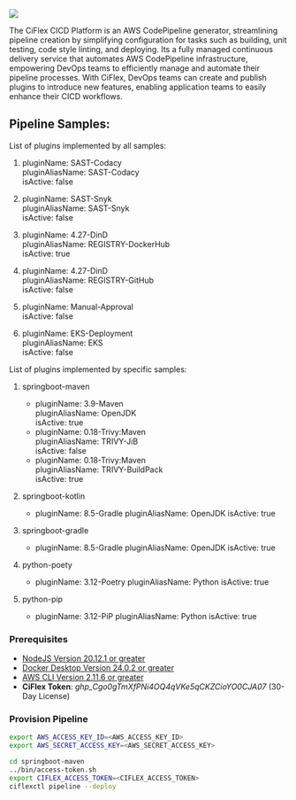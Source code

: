 <img src="http://mrwconsulting.s3-website-us-east-1.amazonaws.com/.images/ciflex-platform.png"/>

The CiFlex CICD Platform is an AWS CodePipeline generator, streamlining pipeline creation by simplifying configuration for tasks such as building, unit testing, code style linting, and deploying. Its a fully managed continuous delivery service that automates AWS CodePipeline infrastructure, empowering DevOps teams to efficiently manage and automate their pipeline processes. With CiFlex, DevOps teams can create and publish plugins to introduce new features, enabling application teams to easily enhance their CICD workflows.

## **Pipeline Samples:**

List of plugins implemented by all samples: <br>
1.  pluginName: SAST-Codacy <br>
    pluginAliasName: SAST-Codacy <br>
    isActive: false <br>

2.  pluginName: SAST-Snyk <br>
    pluginAliasName: SAST-Snyk <br>
    isActive: false

3.  pluginName: 4.27-DinD <br>
    pluginAliasName: REGISTRY-DockerHub <br>
    isActive: true <br>

4.  pluginName: 4.27-DinD <br>
    pluginAliasName: REGISTRY-GitHub <br>
    isActive: false <br>

5.  pluginName: Manual-Approval <br>
    isActive: false <br>

6.  pluginName: EKS-Deployment <br>
    pluginAliasName: EKS <br>
    isActive: false <br>

List of plugins implemented by specific samples: <br>
1. springboot-maven <br>
    - pluginName: 3.9-Maven <br>
      pluginAliasName: OpenJDK <br>
      isActive: true <br>
    - pluginName: 0.18-Trivy:Maven <br>
      pluginAliasName: TRIVY-JiB <br>
      isActive: false <br>
    - pluginName: 0.18-Trivy:Maven <br>
      pluginAliasName: TRIVY-BuildPack <br>
      isActive: true <br>

2. springboot-kotlin <br>
    - pluginName: 8.5-Gradle
      pluginAliasName: OpenJDK
      isActive: true

3. springboot-gradle <br>
    - pluginName: 8.5-Gradle
      pluginAliasName: OpenJDK
      isActive: true

4. python-poety <br>
    - pluginName: 3.12-Poetry
      pluginAliasName: Python
      isActive: true

5. python-pip <br>
    - pluginName: 3.12-PiP
      pluginAliasName: Python
      isActive: true

### **Prerequisites**

- [NodeJS Version 20.12.1 or greater](https://nodejs.org/en/)
- [Docker Desktop Version 24.0.2 or greater](https://docs.docker.com/engine/install/)
- [AWS CLI Version 2.11.6 or greater](https://docs.aws.amazon.com/cli/latest/userguide/getting-started-install.html)
- **CiFlex Token**: _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_ (30-Day License)

### **Provision Pipeline**
```bash
export AWS_ACCESS_KEY_ID=<AWS_ACCESS_KEY_ID>
export AWS_SECRET_ACCESS_KEY=<AWS_SECRET_ACCESS_KEY>

cd springboot-maven
../bin/access-token.sh 
export CIFLEX_ACCESS_TOKEN=<CIFLEX_ACCESS_TOKEN>
ciflexctl pipeline --deploy
```
